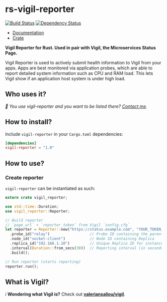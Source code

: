 # rs-vigil-reporter

[![Build Status](https://img.shields.io/travis/valeriansaliou/rs-vigil-reporter/master.svg)](https://travis-ci.org/valeriansaliou/rs-vigil-reporter) [![Dependency Status](https://deps.rs/repo/github/valeriansaliou/rs-vigil-reporter/status.svg)](https://deps.rs/repo/github/valeriansaliou/rs-vigil-reporter)

* [Documentation](https://docs.rs/crate/vigil-reporter)
* [Crate](https://crates.io/crates/vigil-reporter)

**Vigil Reporter for Rust. Used in pair with Vigil, the Microservices Status Page.**

Vigil Reporter is used to actively submit health information to Vigil from your apps. Apps are best monitored via application probes, which are able to report detailed system information such as CPU and RAM load. This lets Vigil show if an application host system is under high load.

## Who uses it?

_👋 You use vigil-reporter and you want to be listed there? [Contact me](https://valeriansaliou.name/)._

## How to install?

Include `vigil-reporter` in your `Cargo.toml` dependencies:

```toml
[dependencies]
vigil-reporter = "1.0"
```

## How to use?

### Create reporter

`vigil-reporter` can be instantiated as such:

```rust
extern crate vigil_reporter;

use std::time::Duration;
use vigil_reporter::Reporter;

// Build reporter
// `page_url` + `reporter_token` from Vigil `config.cfg`
let reporter = Reporter::new("https://status.example.com", "YOUR_TOKEN_SECRET")
  .probe_id("relay")                  // Probe ID containing the parent Node for Replica
  .node_id("socket-client")           // Node ID containing Replica
  .replica_id("192.168.1.10")         // Unique Replica ID for instance (ie. your IP on the LAN)
  .interval(Duration::from_secs(30))  // Reporting interval (in seconds; defaults to 30 seconds if not set)
  .build();

// Run reporter (starts reporting)
reporter.run();
```

## What is Vigil?

ℹ️ **Wondering what Vigil is?** Check out **[valeriansaliou/vigil](https://github.com/valeriansaliou/vigil)**.
